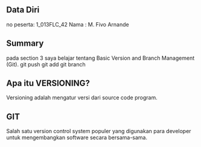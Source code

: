 ## Data Diri
no peserta: 1_013FLC_42
Nama : M. Fivo Arnande


## Summary
pada section 3 saya belajar tentang Basic Version and Branch Management (Git).
git push
git add
git branch

## Apa itu VERSIONING?
Versioning adalah mengatur versi dari source code program.

## GIT
Salah satu version control system populer yang digunakan para developer untuk mengembangkan software secara bersama-sama.





